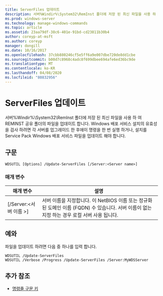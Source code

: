 ```yaml
---
title: ServerFiles 업데이트
description: 서버%Windir%\System32\RemInst 폴더에 저장 된 최신 파일을 사용 하 여 REMINST 공유 폴더의 파일을 업데이트 하는 업데이트 ServerFiles에 대 한 Windows 명령 항목입니다.
ms.prod: windows-server
ms.technology: manage-windows-commands
ms.topic: article
ms.assetid: 23aa79df-38c6-401e-91bd-cd23811b30b4
author: coreyp-at-msft
ms.author: coreyp
manager: dongill
ms.date: 10/16/2017
ms.openlocfilehash: 37cbb880246cf5e5ff6a9e007dbe720de8dd1cbe
ms.sourcegitcommit: b00d7c8968c4adc8f699dbee694afe6ed36bc9de
ms.translationtype: MT
ms.contentlocale: ko-KR
ms.lasthandoff: 04/08/2020
ms.locfileid: "80832956"
---
```

# <a name="update-serverfiles"></a>ServerFiles 업데이트

서버%Windir%\System32\RemInst 폴더에 저장 된 최신 파일을 사용 하 여 REMINST 공유 폴더의 파일을 업데이트 합니다. Windows 배포 서비스 설치의 유효성을 검사 하려면 각 서버를 업그레이드 한 후에이 명령을 한 번 실행 하거나, 설치를 Service Pack Windows 배포 서비스 파일을 업데이트 해야 합니다.

## <a name="syntax"></a>구문

```
WDSUTIL [Options] /Update-ServerFiles [/Server:<Server name>]
```

### <a name="parameters"></a>매개 변수

|매개 변수|설명|
|---------|-----------|
|[/Server:\<서버 이름 >]|서버 이름을 지정합니다. 이 NetBIOS 이름 또는 정규화 된 도메인 이름 (FQDN) 수 있습니다. 서버 이름이 없는 지정 하는 경우 로컬 서버 사용 됩니다.|

## <a name="examples"></a><a name=BKMK_examples></a>예와

파일을 업데이트 하려면 다음 중 하나를 입력 합니다.
```
WDSUTIL /Update-ServerFiles
WDSUTIL /Verbose /Progress /Update-ServerFiles /Server:MyWDSServer
```

## <a name="additional-references"></a>추가 참조

- [명령줄 구문 키](command-line-syntax-key.md)